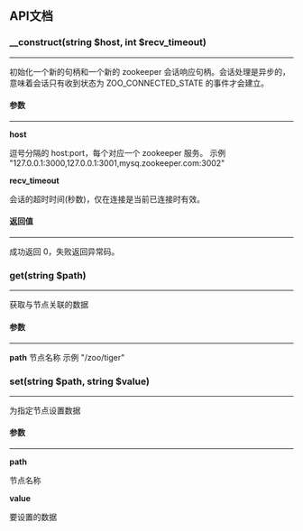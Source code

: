 API文档
---

### __construct(string $host, int $recv_timeout)
------

初始化一个新的句柄和一个新的 zookeeper 会话响应句柄。会话处理是异步的，意味着会话只有收到状态为 ZOO_CONNECTED_STATE 的事件才会建立。

#### 参数
----

**host**

逗号分隔的 host:port，每个对应一个 zookeeper 服务。
示例 "127.0.0.1:3000,127.0.0.1:3001,mysq.zookeeper.com:3002"

**recv_timeout**

会话的超时时间(秒数)，仅在连接是当前已连接时有效。

#### 返回值
---

成功返回 0，失败返回异常码。



### get(string $path)
----

获取与节点关联的数据

#### 参数

------

**path**
节点名称
示例 "/zoo/tiger"



### set(string $path, string $value)

------

为指定节点设置数据

#### 参数

------

**path**

节点名称

**value**

要设置的数据


